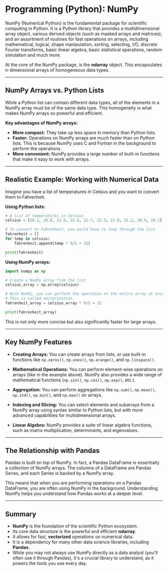 # Programming (Python): NumPy

NumPy (Numerical Python) is the fundamental package for scientific computing in Python. It is a Python library that provides a multidimensional array object, various derived objects (such as masked arrays and matrices), and an assortment of routines for fast operations on arrays, including mathematical, logical, shape manipulation, sorting, selecting, I/O, discrete Fourier transforms, basic linear algebra, basic statistical operations, random simulation and much more.

At the core of the NumPy package, is the **ndarray** object. This encapsulates n-dimensional arrays of homogeneous data types.

---

## NumPy Arrays vs. Python Lists

While a Python list can contain different data types, all of the elements in a NumPy array must be of the same data type. This homogeneity is what makes NumPy arrays so powerful and efficient.

**Key advantages of NumPy arrays:**

*   **More compact:** They take up less space in memory than Python lists.
*   **Faster:** Operations on NumPy arrays are much faster than on Python lists. This is because NumPy uses C and Fortran in the background to perform the operations.
*   **More convenient:** NumPy provides a large number of built-in functions that make it easy to work with arrays.

---

## Realistic Example: Working with Numerical Data

Imagine you have a list of temperatures in Celsius and you want to convert them to Fahrenheit.

**Using Python lists:**

```python
# A list of temperatures in Celsius
celsius = [20.1, 20.8, 21.9, 22.5, 22.7, 22.3, 21.8, 21.2, 20.9, 20.1]

# To convert to Fahrenheit, you would have to loop through the list
fahrenheit = []
for temp in celsius:
    fahrenheit.append(temp * 9/5 + 32)

print(fahrenheit)
```

**Using NumPy arrays:**

```python
import numpy as np

# Create a NumPy array from the list
celsius_array = np.array(celsius)

# With NumPy, you can perform the operation on the entire array at once.
# This is called vectorization.
fahrenheit_array = celsius_array * 9/5 + 32

print(fahrenheit_array)
```

This is not only more concise but also significantly faster for large arrays.

---

## Key NumPy Features

*   **Creating Arrays:** You can create arrays from lists, or use built-in functions like `np.zeros()`, `np.ones()`, `np.arange()`, and `np.linspace()`.

*   **Mathematical Operations:** You can perform element-wise operations on arrays (like in the example above). NumPy also provides a wide range of mathematical functions (`np.sin()`, `np.cos()`, `np.exp()`, etc.).

*   **Aggregation:** You can perform aggregations like `np.sum()`, `np.mean()`, `np.std()`, `np.min()`, and `np.max()` on arrays.

*   **Indexing and Slicing:** You can select elements and subarrays from a NumPy array using syntax similar to Python lists, but with more advanced capabilities for multidimensional arrays.

*   **Linear Algebra:** NumPy provides a suite of linear algebra functions, such as matrix multiplication, determinants, and eigenvalues.

---

## The Relationship with Pandas

Pandas is built on top of NumPy. In fact, a Pandas DataFrame is essentially a collection of NumPy arrays. The columns of a DataFrame are Pandas Series, and each Series is backed by a NumPy array.

This means that when you are performing operations on a Pandas DataFrame, you are often using NumPy in the background. Understanding NumPy helps you understand how Pandas works at a deeper level.

---

## Summary

-   **NumPy** is the foundation of the scientific Python ecosystem.
-   Its core data structure is the powerful and efficient **ndarray**.
-   It allows for fast, **vectorized** operations on numerical data.
-   It is a dependency for many other data science libraries, including **Pandas**.
-   While you may not always use NumPy directly as a data analyst (you'll often use it through Pandas), it's a crucial library to understand, as it powers the tools you use every day.
